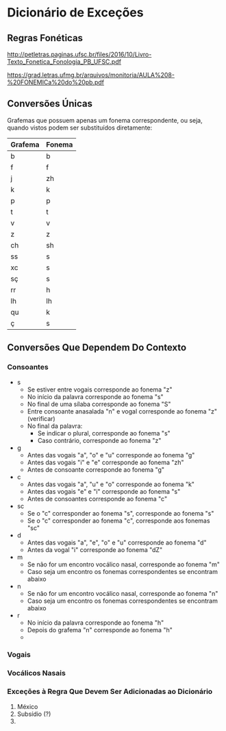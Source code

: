 # Dicionário de Exceções

## Regras Fonéticas
http://petletras.paginas.ufsc.br/files/2016/10/Livro-Texto_Fonetica_Fonologia_PB_UFSC.pdf

https://grad.letras.ufmg.br/arquivos/monitoria/AULA%208-%20FONEMICa%20do%20pb.pdf
## Conversões Únicas
Grafemas que possuem apenas um fonema correspondente, ou seja, quando vistos podem ser
substituídos diretamente:

Grafema | Fonema
------- | ------
b | b
f | f
j | zh
k | k
p | p
t | t
v | v
z | z
ch | sh
ss | s
xc | s
sç | s
rr | h
lh | lh
qu | k
ç | s

## Conversões Que Dependem Do Contexto
### Consoantes
  * s
    * Se estiver entre vogais corresponde ao fonema "z"
    * No início da palavra corresponde ao fonema "s"
    * No final de uma sílaba corresponde ao fonema "S"
    * Entre consoante anasalada "n" e vogal corresponde ao fonema "z" (verificar)
    * No final da palavra:
      * Se indicar o plural, corresponde ao fonema "s"
      * Caso contrário, corresponde ao fonema "z"
  * g
    * Antes das vogais "a", "o" e "u" corresponde ao fonema "g"
    * Antes das vogais "i" e "e" corresponde ao fonema "zh"
    * Antes de consoante corresponde ao fonema "g"
  * c
    * Antes das vogais "a", "u" e "o" corresponde ao fonema "k"
    * Antes das vogais "e" e "i" corresponde ao fonema "s"
    * Antes de consoantes corresponde ao fonema "c"
  * sc
    * Se o "c" corresponder ao fonema "s", corresponde ao fonema "s"
    * Se o "c" corresponder ao fonema "c", corresponde aos fonemas "sc"
  * d
    * Antes das vogais "a", "e", "o" e "u" corresponde ao fonema "d"
    * Antes da vogal "i" corresponde ao fonema "dZ"
  * m
    * Se não for um encontro vocálico nasal, corresponde ao fonema "m"
    * Caso seja um encontro os fonemas correspondentes se encontram abaixo
  * n
    * Se não for um encontro vocálico nasal, corresponde ao fonema "n"
    * Caso seja um encontro os fonemas correspondentes se encontram abaixo
  * r
    * No início da palavra corresponde ao fonema "h"
    * Depois do grafema "n" corresponde ao fonema "h"
    *


### Vogais

### Vocálicos Nasais

### Exceções à Regra Que Devem Ser Adicionadas ao Dicionário
1. México
1. Subsídio (?)
1.
